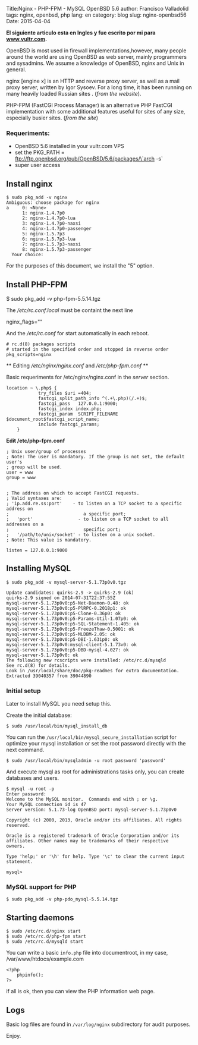 Title:Nginx - PHP-FPM - MySQL OpenBSD 5.6
author: Francisco Valladolid
tags: nginx, openbsd, php
lang: en
category: blog
slug: nginx-openbsd56
Date: 2015-04-04

**El siguiente articulo esta en Ingles y fue escrito por mi para www.vultr.com.**

OpenBSD is most used in firewall implementations,however, many people around the world are using OpenBSD as web server, mainly programmers and sysadmins.
We assume a knowledge of OpenBSD, nginx and Unix in general.

nginx [engine x] is an HTTP and reverse proxy server, as well as a mail proxy server, written by Igor Sysoev. For a long time, it has been running on many heavily loaded Russian sites . (_from the website_).

PHP-FPM (FastCGI Process Manager) is an alternative PHP FastCGI implementation with some additional features useful for sites of any size, especially busier sites. (_from the site_)

### Requeriments:

* OpenBSD 5.6 installed in your vultr.com VPS
* set the PKG_PATH = ftp://ftp.openbsd.org/pub/OpenBSD/5.6/packages/\`arch -s\`
* super user access


## Install nginx

    $ sudo pkg_add -v nginx
    Ambiguous: choose package for nginx
    a     0: <None>
          1: nginx-1.4.7p0
          2: nginx-1.4.7p0-lua
          3: nginx-1.4.7p0-naxsi
          4: nginx-1.4.7p0-passenger
          5: nginx-1.5.7p3
          6: nginx-1.5.7p3-lua
          7: nginx-1.5.7p3-naxsi
          8: nginx-1.5.7p3-passenger
      Your choice:

For the purposes of this document, we install the "5" option.

## Install PHP-FPM

   $ sudo pkg_add -v php-fpm-5.5.14.tgz

The _/etc/rc.conf.local_ must be containt the next line

  nginx_flags=""

And the _/etc/rc.conf_ for start automatically in each reboot.

    # rc.d(8) packages scripts
    # started in the specified order and stopped in reverse order
    pkg_scripts=nginx

** Editing _/etc/nginx/nginx.conf_ and _/etc/php-fpm.conf_ **

Basic requeriments for /etc/nginx/nginx.conf in the _server_ section.

	location ~ \.php$ {
                try_files $uri =404;
                fastcgi_split_path_info ^(.+\.php)(/.+)$;
                fastcgi_pass   127.0.0.1:9000;
                fastcgi_index index.php;
                fastcgi_param  SCRIPT_FILENAME $document_root$fastcgi_script_name;
                include fastcgi_params;
        }

**Edit /etc/php-fpm.conf**

	; Unix user/group of processes
	; Note: The user is mandatory. If the group is not set, the default user's 
	; group will be used.
	user = www
	group = www


	; The address on which to accept FastCGI requests.
	; Valid syntaxes are:
  	; 'ip.add.re.ss:port'    - to listen on a TCP socket to a specific address on
  	;                            a specific port;
  	;   'port'                 - to listen on a TCP socket to all addresses on a
  	;                            specific port;
  	;   '/path/to/unix/socket' - to listen on a unix socket.
  	; Note: This value is mandatory.

  	listen = 127.0.0.1:9000

## Installing MySQL

	$ sudo pkg_add -v mysql-server-5.1.73p0v0.tgz

	Update candidates: quirks-2.9 -> quirks-2.9 (ok)
	quirks-2.9 signed on 2014-07-31T22:37:55Z
	mysql-server-5.1.73p0v0:p5-Net-Daemon-0.48: ok
	mysql-server-5.1.73p0v0:p5-PlRPC-0.2018p1: ok
	mysql-server-5.1.73p0v0:p5-Clone-0.36p0: ok
	mysql-server-5.1.73p0v0:p5-Params-Util-1.07p0: ok
	mysql-server-5.1.73p0v0:p5-SQL-Statement-1.405: ok
	mysql-server-5.1.73p0v0:p5-FreezeThaw-0.5001: ok
	mysql-server-5.1.73p0v0:p5-MLDBM-2.05: ok
	mysql-server-5.1.73p0v0:p5-DBI-1.631p0: ok
	mysql-server-5.1.73p0v0:mysql-client-5.1.73v0: ok
	mysql-server-5.1.73p0v0:p5-DBD-mysql-4.027: ok
	mysql-server-5.1.73p0v0: ok
	The following new rcscripts were installed: /etc/rc.d/mysqld
	See rc.d(8) for details.
	Look in /usr/local/share/doc/pkg-readmes for extra documentation.
	Extracted 39040357 from 39044890

### Initial setup

Later to install MySQL you need setup this.
	
Create the initial database:
	
	$ sudo /usr/local/bin/mysql_install_db

You can run the ``/usr/local/bin/mysql_secure_installation`` script for optimize your mysql installation or 
set the root password directly with the next command.

	$ sudo /usr/local/bin/mysqladmin -u root password 'password'

And execute mysql as root for administrations tasks only, you can create databases and users.

	$ mysql -u root -p
	Enter password: 
	Welcome to the MySQL monitor.  Commands end with ; or \g.
	Your MySQL connection id is 47
	Server version: 5.1.73-log OpenBSD port: mysql-server-5.1.73p0v0

	Copyright (c) 2000, 2013, Oracle and/or its affiliates. All rights reserved.

	Oracle is a registered trademark of Oracle Corporation and/or its
	affiliates. Other names may be trademarks of their respective
	owners.

	Type 'help;' or '\h' for help. Type '\c' to clear the current input statement.

	mysql>

### MySQL support for PHP

	$ sudo pkg_add -v php-pdo_mysql-5.5.14.tgz


## Starting daemons

    $ sudo /etc/rc.d/nginx start
    $ sudo /etc/rc.d/php-fpm start
    $ sudo /etc/rc.d/mysqld start

You can write a basic ``info.php`` file into documentroot, in my case, /var/www/htdocs/example.com


    <?php
        phpinfo();
    ?>

if all is ok, then you can view the PHP information web page.

## Logs

Basic log files are found in ``/var/log/nginx`` subdirectory for audit purposes.

Enjoy.
